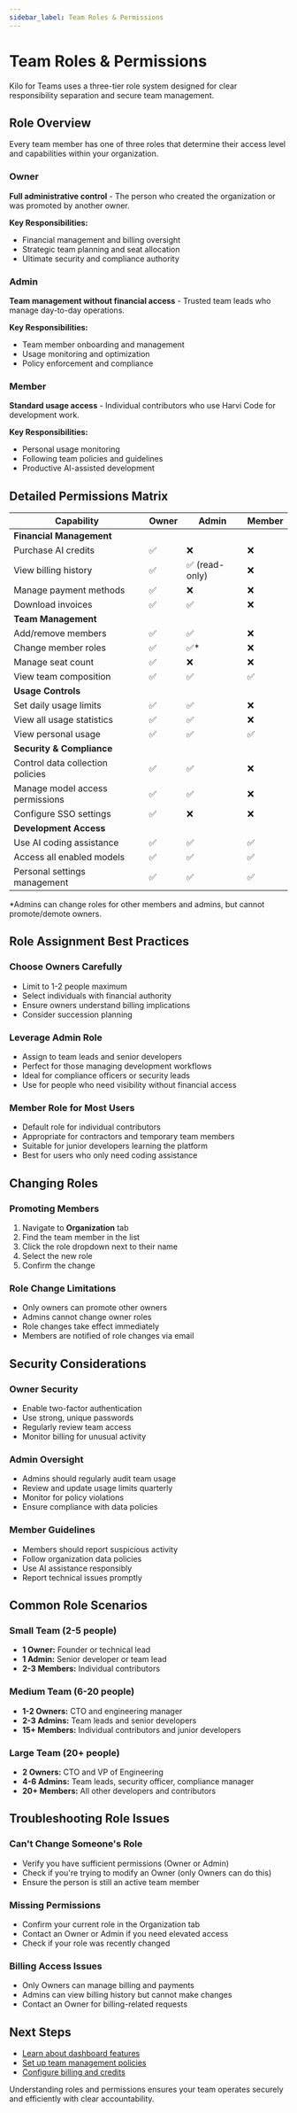 ```yaml
---
sidebar_label: Team Roles & Permissions
---
```


# Team Roles & Permissions

Kilo for Teams uses a three-tier role system designed for clear responsibility separation and secure team management.

## Role Overview

Every team member has one of three roles that determine their access level and capabilities within your organization.

### Owner

**Full administrative control** - The person who created the organization or was promoted by another owner.

**Key Responsibilities:**

- Financial management and billing oversight
- Strategic team planning and seat allocation
- Ultimate security and compliance authority

### Admin

**Team management without financial access** - Trusted team leads who manage day-to-day operations.

**Key Responsibilities:**

- Team member onboarding and management
- Usage monitoring and optimization
- Policy enforcement and compliance

### Member

**Standard usage access** - Individual contributors who use Harvi Code for development work.

**Key Responsibilities:**

- Personal usage monitoring
- Following team policies and guidelines
- Productive AI-assisted development

## Detailed Permissions Matrix

| Capability                       | Owner | Admin          | Member |
| -------------------------------- | ----- | -------------- | ------ |
| **Financial Management**         |
| Purchase AI credits              | ✅    | ❌             | ❌     |
| View billing history             | ✅    | ✅ (read-only) | ❌     |
| Manage payment methods           | ✅    | ❌             | ❌     |
| Download invoices                | ✅    | ✅             | ❌     |
| **Team Management**              |
| Add/remove members               | ✅    | ✅             | ❌     |
| Change member roles              | ✅    | ✅\*           | ❌     |
| Manage seat count                | ✅    | ❌             | ❌     |
| View team composition            | ✅    | ✅             | ✅     |
| **Usage Controls**               |
| Set daily usage limits           | ✅    | ✅             | ❌     |
| View all usage statistics        | ✅    | ✅             | ❌     |
| View personal usage              | ✅    | ✅             | ✅     |
| **Security & Compliance**        |
| Control data collection policies | ✅    | ✅             | ❌     |
| Manage model access permissions  | ✅    | ✅             | ❌     |
| Configure SSO settings           | ✅    | ❌             | ❌     |
| **Development Access**           |
| Use AI coding assistance         | ✅    | ✅             | ✅     |
| Access all enabled models        | ✅    | ✅             | ✅     |
| Personal settings management     | ✅    | ✅             | ✅     |

\*Admins can change roles for other members and admins, but cannot promote/demote owners.

## Role Assignment Best Practices

### Choose Owners Carefully

- Limit to 1-2 people maximum
- Select individuals with financial authority
- Ensure owners understand billing implications
- Consider succession planning

### Leverage Admin Role

- Assign to team leads and senior developers
- Perfect for those managing development workflows
- Ideal for compliance officers or security leads
- Use for people who need visibility without financial access

### Member Role for Most Users

- Default role for individual contributors
- Appropriate for contractors and temporary team members
- Suitable for junior developers learning the platform
- Best for users who only need coding assistance

## Changing Roles

### Promoting Members

1. Navigate to **Organization** tab
2. Find the team member in the list
3. Click the role dropdown next to their name
4. Select the new role
5. Confirm the change

### Role Change Limitations

- Only owners can promote other owners
- Admins cannot change owner roles
- Role changes take effect immediately
- Members are notified of role changes via email

## Security Considerations

### Owner Security

- Enable two-factor authentication
- Use strong, unique passwords
- Regularly review team access
- Monitor billing for unusual activity

### Admin Oversight

- Admins should regularly audit team usage
- Review and update usage limits quarterly
- Monitor for policy violations
- Ensure compliance with data policies

### Member Guidelines

- Members should report suspicious activity
- Follow organization data policies
- Use AI assistance responsibly
- Report technical issues promptly

## Common Role Scenarios

### Small Team (2-5 people)

- **1 Owner:** Founder or technical lead
- **1 Admin:** Senior developer or team lead
- **2-3 Members:** Individual contributors

### Medium Team (6-20 people)

- **1-2 Owners:** CTO and engineering manager
- **2-3 Admins:** Team leads and senior developers
- **15+ Members:** Individual contributors and junior developers

### Large Team (20+ people)

- **2 Owners:** CTO and VP of Engineering
- **4-6 Admins:** Team leads, security officer, compliance manager
- **20+ Members:** All other developers and contributors

## Troubleshooting Role Issues

### Can't Change Someone's Role

- Verify you have sufficient permissions (Owner or Admin)
- Check if you're trying to modify an Owner (only Owners can do this)
- Ensure the person is still an active team member

### Missing Permissions

- Confirm your current role in the Organization tab
- Contact an Owner or Admin if you need elevated access
- Check if your role was recently changed

### Billing Access Issues

- Only Owners can manage billing and payments
- Admins can view billing history but cannot make changes
- Contact an Owner for billing-related requests

## Next Steps

- [Learn about dashboard features](/teams/dashboard)
- [Set up team management policies](/teams/team-management)
- [Configure billing and credits](/teams/billing)

Understanding roles and permissions ensures your team operates securely and efficiently with clear accountability.
